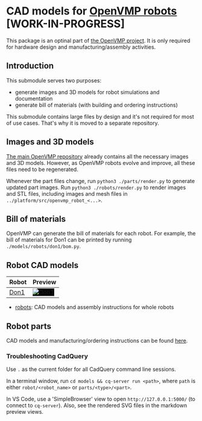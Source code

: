 # CAD models for [OpenVMP robots](https://github.com/openvmp/openvmp/) [WORK-IN-PROGRESS]

This package is an optinal part of [the OpenVMP project](https://github.com/openvmp/openvmp). It is only required for hardware design and manufacturing/assembly activities.

## Introduction

This submodule serves two purposes:

- generate images and 3D models for robot simulations and documentation
- generate bill of materials (with building and ordering instructions)

This submodule contains large files by design
and it's not required for most of use cases.
That's why it is moved to a separate repository.

## Images and 3D models

[The main OpenVMP repository](https://github.com/openvmp/openvmp/)
already contains all the necessary images and 3D models.
However, as OpenVMP robots evolve and improve,
all these files need to be regenerated.

Whenever the part files change, run `python3 ./parts/render.py`
to generate updated part images. Run `python3 ./robots/render.py`
to render images and STL files, including images and mesh files in `../platform/src/openvmp_robot_<...>`.

## Bill of materials

OpenVMP can generate the bill of materials for each robot.
For example, the bill of materials for Don1 can be printed
by running `./models/robots/don1/bom.py`.

## Robot CAD models

| Robot                    | Preview                                                                                          |
| ------------------------ | ------------------------------------------------------------------------------------------------ |
| [Don1](./don1/README.md) | <img alt="Don1" style="background-color: #000;" src="./generated_files/robots/don1/robot.svg"/> |

- [robots](./robots/README.md): CAD models and assembly instructions
for whole robots

## Robot parts

CAD models and manufacturing/ordering instructions can be found [here](./parts/README.md).

### Troubleshooting CadQuery

Use `.` as the current folder for all CadQuery command line sessions.

In a terminal window, run `cd models && cq-server run <path>`,
where `path` is either `robot/<robot_name>` or `parts/<type>/<part>`.

In VS Code, use a 'SimpleBrowser' view to open `http://127.0.0.1:5000/`
(to connect to `cq-server`).
Also, see the rendered SVG files in the markdown preview views.
